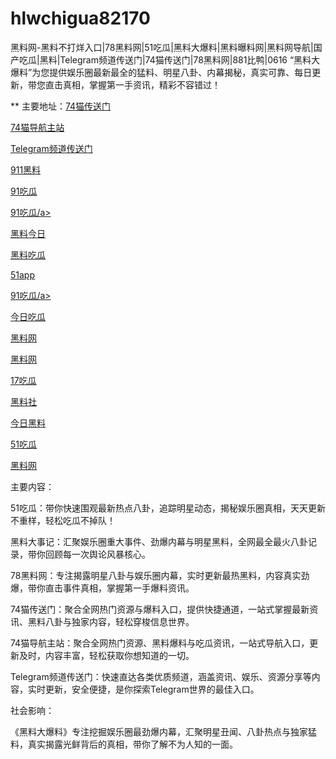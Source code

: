# hlwchigua82170
黑料网-黑料不打烊入口|78黑料网|51吃瓜|黑料大爆料|黑料曝料网|黑料网导航|国产吃瓜|黑料|Telegram频道传送门|74猫传送门|78黑料网|881比鸭|0616
“黑料大爆料”为您提供娱乐圈最新最全的猛料、明星八卦、内幕揭秘，真实可靠、每日更新，带您直击真相，掌握第一手资讯，精彩不容错过！

** 主要地址：<a href="https://74mao.com/">74猫传送门</a>

<a href="https://74mao.com/">74猫导航主站</a>

<a href="https://74mao.com/">Telegram频道传送门</a>

<a href="https://heiliaohongling.pages.dev/">911黑料</a>

<a href="https://91chiguajin.pages.dev/">91吃瓜</a>

<a href="https://91chiguahei.pages.dev/">91吃瓜/a>

<a href="https://heiliaochiguada.pages.dev/"> 黑料今日</a>

<a href="https://heiliaowangjin.pages.dev/">黑料吃瓜</a>

<a href="https://xiazaianzhuang.pages.dev/">51app</a>

<a href="https://91chiguazhongxin.pages.dev/">91吃瓜/a>

<a href="https://jinrichigua01.pages.dev/">今日吃瓜</a>

<a href="https://chiguaqunzhongde.pages.dev/">黑料网</a>

<a href="https://heiliaobudayang01.pages.dev/">黑料网</a>

<a href="https://17chiguabudayang.pages.dev/">17吃瓜</a>

<a href="https://heiliaoshezui1.pages.dev/">黑料社</a>

<a href="https://chiguabaoliaowang01.pages.dev/">今日黑料</a>

<a href="https://chiguabaoliao01.pages.dev/">51吃瓜</a>

<a href="https://wangbaochiguahei.pages.dev/">黑料网</a>

主要内容：

51吃瓜：带你快速围观最新热点八卦，追踪明星动态，揭秘娱乐圈真相，天天更新不重样，轻松吃瓜不掉队！

黑料大事记：汇聚娱乐圈重大事件、劲爆内幕与明星黑料，全网最全最火八卦记录，带你回顾每一次舆论风暴核心。

78黑料网：专注揭露明星八卦与娱乐圈内幕，实时更新最热黑料，内容真实劲爆，带你直击事件真相，掌握第一手爆料资讯。

74猫传送门：聚合全网热门资源与爆料入口，提供快捷通道，一站式掌握最新资讯、黑料八卦与独家内容，轻松穿梭信息世界。

74猫导航主站：聚合全网热门资源、黑料爆料与吃瓜资讯，一站式导航入口，更新及时，内容丰富，轻松获取你想知道的一切。

Telegram频道传送门：快速直达各类优质频道，涵盖资讯、娱乐、资源分享等内容，实时更新，安全便捷，是你探索Telegram世界的最佳入口。

社会影响：

《黑料大爆料》专注挖掘娱乐圈最劲爆内幕，汇聚明星丑闻、八卦热点与独家猛料，真实揭露光鲜背后的真相，带你了解不为人知的一面。
